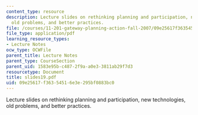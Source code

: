 ```yaml
---
content_type: resource
description: Lecture slides on rethinking planning and participation, new technologies,
  old problems, and better practices.
file: /courses/11-201-gateway-planning-action-fall-2007/09e25617f36354516e3e295bf0883bc0_slides19.pdf
file_type: application/pdf
learning_resource_types:
- Lecture Notes
ocw_type: OCWFile
parent_title: Lecture Notes
parent_type: CourseSection
parent_uid: 1583e95b-c487-2f9a-a0e3-3811ab29f7d3
resourcetype: Document
title: slides19.pdf
uid: 09e25617-f363-5451-6e3e-295bf0883bc0
---
```

Lecture slides on rethinking planning and participation, new technologies, old problems, and better practices.

